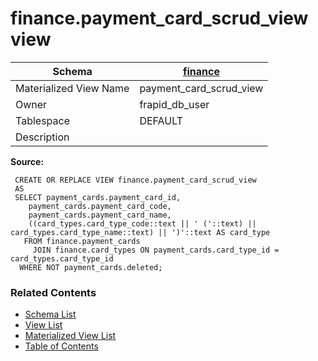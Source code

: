# finance.payment_card_scrud_view view

| Schema | [finance](../../schemas/finance.md) |
| ------ | ----------------------------------------------- |
| Materialized View Name | payment_card_scrud_view |
| Owner | frapid_db_user |
| Tablespace | DEFAULT |
| Description |  |

**Source:**

```plpgsql
 CREATE OR REPLACE VIEW finance.payment_card_scrud_view
 AS
 SELECT payment_cards.payment_card_id,
    payment_cards.payment_card_code,
    payment_cards.payment_card_name,
    ((card_types.card_type_code::text || ' ('::text) || card_types.card_type_name::text) || ')'::text AS card_type
   FROM finance.payment_cards
     JOIN finance.card_types ON payment_cards.card_type_id = card_types.card_type_id
  WHERE NOT payment_cards.deleted;
```


### Related Contents
* [Schema List](../../schemas.md)
* [View List](../../views.md)
* [Materialized View List](../../materialized-views.md)
* [Table of Contents](../../README.md)

